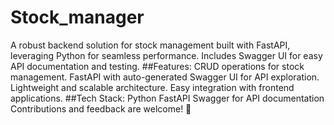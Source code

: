 # Stock_manager
A robust backend solution for stock management built with FastAPI, leveraging Python for seamless performance. Includes Swagger UI for easy API documentation and testing.
##Features:
CRUD operations for stock management.
FastAPI with auto-generated Swagger UI for API exploration.
Lightweight and scalable architecture.
Easy integration with frontend applications.
##Tech Stack:
Python
FastAPI
Swagger for API documentation
Contributions and feedback are welcome! 🌟
